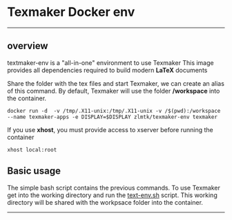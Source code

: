 
# Texmaker Docker env
-------------
## overview 

textmaker-env is a "all-in-one" environment to use Texmaker 
This image provides all dependencies required to build modern **LaTeX** documents 

Share the folder with the tex files and start Texmaker, we can create an alias of this command. By default, Texmaker
will use the folder **/workspace** into the container. 

    docker run -d  -v /tmp/.X11-unix:/tmp/.X11-unix -v /$(pwd):/workspace  --name texmaker-apps -e DISPLAY=$DISPLAY zlmtk/texmaker-env texmaker

If you use **xhost**, you must provide access to xserver before running the container 

    xhost local:root

## Basic usage 

The simple bash script contains the previous commands. To use Texmaker get into the working directory and run the [text-env.sh](tex-env.sh) script. This working directory will be shared with the workpsace folder into the container.
    

----------
